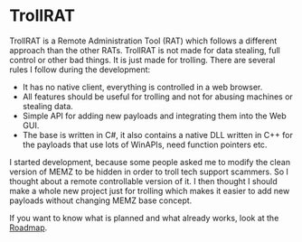 # TrollRAT
TrollRAT is a Remote Administration Tool (RAT) which follows a different approach than the other RATs. TrollRAT is not made for data stealing, full control or other bad things. It is just made for trolling. There are several rules I follow during the development:

* It has no native client, everything is controlled in a web browser.
* All features should be useful for trolling and not for abusing machines or stealing data.
* Simple API for adding new payloads and integrating them into the Web GUI.
* The base is written in C#, it also contains a native DLL written in C++ for the payloads that use lots of WinAPIs, need function pointers etc.
 
I started development, because some people asked me to modify the clean version of MEMZ to be hidden in order to troll tech support scammers. So I thought about a remote controllable version of it. I then thought I should make a whole new project just for trolling which makes it easier to add new payloads without changing MEMZ base concept.

If you want to know what is planned and what already works, look at the [Roadmap](https://github.com/Leurak/TrollRAT/blob/master/Roadmap.md).
